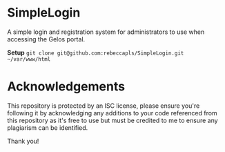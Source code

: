 # SimpleLogin

<p>A simple login and registration system for administrators to use when accessing the Gelos portal.</p>

<strong>Setup</strong>
`git clone git@github.com:rebeccapls/SimpleLogin.git ~/var/www/html`

# Acknowledgements

<p>This repository is protected by an ISC license, please ensure you're following it by acknowledging any additions to your code referenced from this repository as it's free to use but must be credited to me to ensure any plagiarism can be identified.</p>
<p>Thank you!</p>
